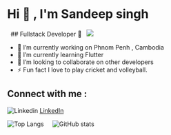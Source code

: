# Hi 👋 , I'm Sandeep singh 

  ## Fullstack Developer :rocket:   <img src="https://hits.seeyoufarm.com/api/count/incr/badge.svg?url=https%3A%2F%2Fgithub.com%2F{username}1212%2Fhit-counter">


- 🔭 I’m currently working on Phnom Penh , Cambodia
- 🌱 I’m currently learning Flutter
- 👯 I’m looking to collaborate on other developers
- ⚡️ Fun fact I love to play cricket and volleyball.

## Connect with me : 
![Linkedin](https://i.stack.imgur.com/gVE0j.png) [LinkedIn](https://www.linkedin.com/in/sandeep-singh-patel-100232104/)

![Top Langs](https://github-readme-stats.vercel.app/api/top-langs/?username=Sandeep9196&layout=compact)     ![GitHub stats](https://github-readme-stats.vercel.app/api?username=Sandeep9196)
